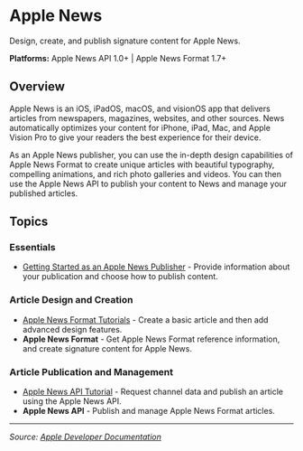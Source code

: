 # Apple News

Design, create, and publish signature content for Apple News.

**Platforms:** Apple News API 1.0+ | Apple News Format 1.7+

## Overview

Apple News is an iOS, iPadOS, macOS, and visionOS app that delivers articles from newspapers, magazines, websites, and other sources. News automatically optimizes your content for iPhone, iPad, Mac, and Apple Vision Pro to give your readers the best experience for their device.

As an Apple News publisher, you can use the in-depth design capabilities of Apple News Format to create unique articles with beautiful typography, compelling animations, and rich photo galleries and videos. You can then use the Apple News API to publish your content to News and manage your published articles.

## Topics

### Essentials
- [Getting Started as an Apple News Publisher](https://developer.apple.com/documentation/AppleNews/getting_started_as_an_apple_news_publisher) - Provide information about your publication and choose how to publish content.

### Article Design and Creation
- [Apple News Format Tutorials](https://developer.apple.com/documentation/AppleNews/apple_news_format_tutorials) - Create a basic article and then add advanced design features.
- **Apple News Format** - Get Apple News Format reference information, and create signature content for Apple News.

### Article Publication and Management
- [Apple News API Tutorial](https://developer.apple.com/documentation/AppleNews/apple_news_api_tutorial) - Request channel data and publish an article using the Apple News API.
- **Apple News API** - Publish and manage Apple News Format articles.

---

*Source: [Apple Developer Documentation](https://developer.apple.com/documentation/AppleNews)*